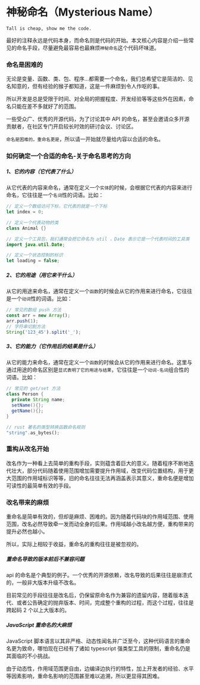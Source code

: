 ---
---

# 神秘命名（Mysterious Name）

```
Tall is cheap, show me the code.
```

最好的注释永远是代码本身，而命名则是代码的开始。本文核心内容是介绍一些常见的命名手段，尽量避免最容易也最麻烦`神秘命名`这个代码坏味道。

### 命名是困难的

无论是变量、函数、类、包、程序...都需要一个命名，我们总希望它是简洁的、见名知意的，但有经验的猴子都知道，这是一件麻烦到令人作呕的事。

所以开发是总是受限于时间、对全局的把握程度、开发经验等等这些外在因素，命名只能在差不多就好了的范围。

一些受众广、优秀的开源代码，为了讨论其中 API 的命名，甚至会邀请众多开源贡献者，在社区专门开启较长时效的研讨会议、讨论区。

`命名是困难的，重命名更是`，所以请一开始就尽量给内容以合适的命名。

### 如何确定一个合适的命名-关于命名思考的方向

##### 1、它的内容（它代表了什么）

从它代表的内容来命名，通常在定义一个`实体`的时候，会根据它代表的内容来进行命名，它往往是一个`名词`性的词语。比如：

```JavaScript
// 定义一个数组访问下标，它代表的就是一个下标
let index = 0;
```

```Java
// 定义一个代表动物的类
class Animal {}
```

```Java
// 定义一个工具包，我们通常会把它命名为 util ，Date 表示它是一个代表时间的工具类
import java.util.Date;
```

```JavaScript
// 定义一个状态控制的标识
let loading = false;
```

##### 2、它的用途（用它来干什么）

从它的用途来命名，通常在定义一个`函数`的时候会从它的作用来进行命名，它往往是一个`动词`性的词语。比如：

```JavaScript
// 常见的数组 push 方法
const arr = new Array();
arr.push(1);
// 字符串切割方法
String('123_45').split('_');
```

##### 3、它的能力（它作用后的结果是什么）

从它的能力来命名，通常在定义一个`函数`的时候会从它的作用来进行命名。这里与通过用途的命名区别是`显式表明了它的用途与结果`，它往往是一个`动词-名词`组合性的词语。比如：

```Java
// 常见的 get/set 方法
class Person {
  private String name;
  setName(){};
  getName(){};
}
```

```rust
// rust 著名的类型转换函数命名规则
"string".as_bytes();
```

### 重构从改名开始

改名作为一种看上去简单的重构手段，实则蕴含着巨大的意义。随着程序不断地迭代壮大，部分代码随着使用范围增加需要提升作用域，改变代码位置结构，用于更大范围的作用域标识等等，旧的命名往往无法再涵盖表示其意义，重命名便是增加可读性的最简单有效的手段。

### 改名带来的麻烦

重命名是简单有效的，但却是麻烦、困难的。因为随着代码块的作用域范围、使用范围，改名必然导致牵一发而动全身的后果。作用域越小改名越方便，重构带来的提升必然也越小。

所以，实际上相较于收益，重命名的重构往往是被忽视的。

##### 重命名导致的版本前后不兼容问题

api 的命名是个典型的例子。一个优秀的开源依赖，改名导致的后果往往是崩溃式的，一般非大版本升级不改名。

目前常见的手段往往是改名后，仍保留原命名作为兼容的遗留内容，随着版本迭代、或者公告确定的抛弃版本、时间，完成整个重构的过程，而这个过程，往往是跨起码 2 个以上大版本的。

##### JavaScript 重命名的大麻烦

JavaScript 脚本语言以其非严格、动态性闻名并广泛至今，这种代码语言的重命名更为致命，哪怕现在已经有了诸如 typescript 强类型工具的限制，重命名仍是其面临的不小挑战。

由于动态性，作用域范围更自由，边编译边执行的特性，加上开发者的经验、水平等因素影响，重命名影响的范围甚至难以追溯，所以更显得其困难。
